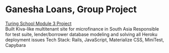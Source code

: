 # Ganesha Loans, Group Project
[Turing School Module 3 Project](https://github.com/turingschool/lesson_plans/blob/master/ruby_03-professional_rails_applications/the_pivot.md) <br>
Built Kiva-like multitenant site for microfinance in South Asia
Responsible for test suite, lender/borrower database modeling and solving all Heroku deployment issues
Tech Stack: Rails, JavaScript, Materialize CSS, MiniTest, Capybara
